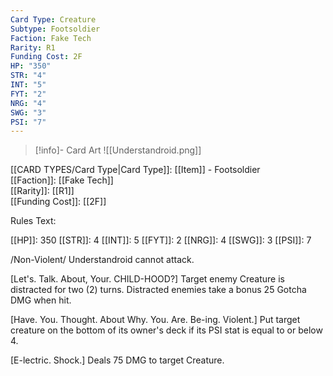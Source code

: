 ```yaml
---
Card Type: Creature
Subtype: Footsoldier
Faction: Fake Tech
Rarity: R1
Funding Cost: 2F
HP: "350"
STR: "4"
INT: "5"
FYT: "2"
NRG: "4"
SWG: "3"
PSI: "7"
---
```

> [!info]- Card Art
> ![[Understandroid.png]]

[[CARD TYPES/Card Type|Card Type]]: [[Item]] - Footsoldier  
[[Faction]]: [[Fake Tech]]  
[[Rarity]]: [[R1]]  
[[Funding Cost]]: [[2F]]  

Rules Text:  

[[HP]]: 350 [[STR]]: 4 [[INT]]: 5 [[FYT]]: 2 [[NRG]]: 4 [[SWG]]: 3 [[PSI]]: 7  

/Non-Violent/ Understandroid cannot attack.  

[Let's. Talk. About, Your. CHILD-HOOD?] Target enemy Creature is distracted for two (2) turns. Distracted enemies take a bonus 25 Gotcha DMG when hit.  

[Have. You. Thought. About Why. You. Are. Be-ing. Violent.] Put target creature on the bottom of its owner's deck if its PSI stat is equal to or below 4.  

[E-lectric. Shock.] Deals 75 DMG to target Creature.  
